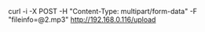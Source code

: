 curl -i -X POST -H "Content-Type: multipart/form-data" -F "fileinfo=@2.mp3" http://192.168.0.116/upload
